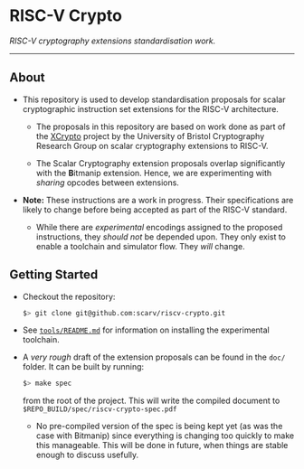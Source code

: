 
# RISC-V Crypto

*RISC-V cryptography extensions standardisation work.*

---

## About

- This repository is used to develop standardisation proposals for
  scalar cryptographic instruction set extensions for the RISC-V
  architecture.

  - The proposals in this repository are based on work done as part of the
    [XCrypto](https://github.com/scarv/xcrypto) project by the
    University of Bristol Cryptography Research Group on
    scalar cryptography extensions to RISC-V.

  - The Scalar Cryptography extension proposals overlap significantly
    with the **B**itmanip extension.
    Hence, we are experimenting with *sharing* opcodes between extensions.

- **Note:** These instructions are a work in progress. Their specifications
  are likely to change before being accepted as part of the RISC-V standard.

  - While there are *experimental* encodings assigned to the proposed
    instructions, they *should not* be depended upon.
    They only exist to enable a toolchain and simulator flow.
    They *will* change.

## Getting Started

- Checkout the repository:
  ```sh
  $> git clone git@github.com:scarv/riscv-crypto.git
  ```

- See [`tools/README.md`](tools/README.md) for information on installing
  the experimental toolchain.

- A *very rough* draft of the extension proposals can be found in the
  `doc/` folder.
  It can be built by running:
  ```sh
  $> make spec
  ```
  from the root of the project.
  This will write the compiled document to
  `$REPO_BUILD/spec/riscv-crypto-spec.pdf`

  - No pre-compiled version of the spec is being kept yet (as was the
    case with Bitmanip) since everything is changing too quickly to
    make this manageable.
    This will be done in future, when things are stable enough to
    discuss usefully.



